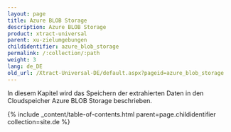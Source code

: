 ```yaml
---
layout: page
title: Azure BLOB Storage
description: Azure BLOB Storage
product: xtract-universal
parent: xu-zielumgebungen
childidentifier: azure_blob_storage
permalink: /:collection/:path
weight: 3
lang: de_DE
old_url: /Xtract-Universal-DE/default.aspx?pageid=azure_blob_storage
---
```


In diesem Kapitel wird das Speichern der extrahierten Daten in den Cloudspeicher Azure BLOB Storage beschrieben.

{% include _content/table-of-contents.html parent=page.childidentifier collection=site.de %}